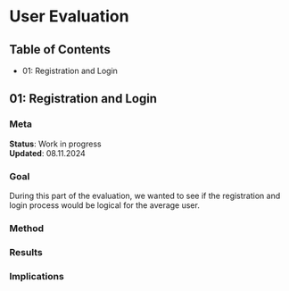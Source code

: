 # User Evaluation
## Table of Contents
- 01: Registration and Login

## 01: Registration and Login

### Meta
**Status**: Work in progress  
**Updated**: 08.11.2024

### Goal
During this part of the evaluation, we wanted to see if the registration and login process would be logical for the average user.

### Method


### Results


### Implications

